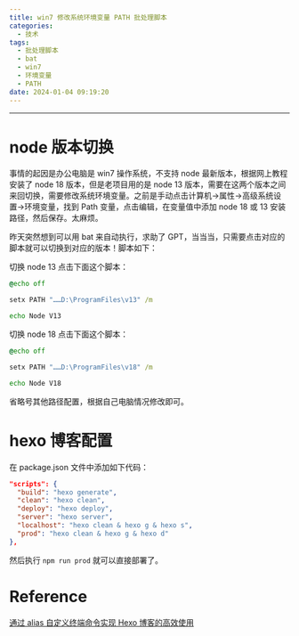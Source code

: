 ```yaml
---
title: win7 修改系统环境变量 PATH 批处理脚本
categories:
  - 技术
tags:
  - 批处理脚本
  - bat
  - win7
  - 环境变量
  - PATH
date: 2024-01-04 09:19:20
---
```


---

# node 版本切换

事情的起因是办公电脑是 win7 操作系统，不支持 node 最新版本，根据网上教程安装了 node 18 版本，但是老项目用的是 node 13 版本，需要在这两个版本之间来回切换，需要修改系统环境变量。之前是手动点击计算机->属性->高级系统设置->环境变量，找到 Path 变量，点击编辑，在变量值中添加 node 18 或 13 安装路径，然后保存。太麻烦。

昨天突然想到可以用 bat 来自动执行，求助了 GPT，当当当，只需要点击对应的脚本就可以切换到对应的版本！脚本如下：

切换 node 13 点击下面这个脚本：

```bat
@echo off

setx PATH "……D:\ProgramFiles\v13" /m

echo Node V13
```

<!-- more -->

切换 node 18 点击下面这个脚本：

```bat
@echo off

setx PATH "……D:\ProgramFiles\v18" /m

echo Node V18
```

省略号其他路径配置，根据自己电脑情况修改即可。

# hexo 博客配置

在 package.json 文件中添加如下代码：

```json
"scripts": {
  "build": "hexo generate",
  "clean": "hexo clean",
  "deploy": "hexo deploy",
  "server": "hexo server",
  "localhost": "hexo clean & hexo g & hexo s",
  "prod": "hexo clean & hexo g & hexo d"
},
```

然后执行 `npm run prod` 就可以直接部署了。

# Reference

[通过 alias 自定义终端命令实现 Hexo 博客的高效使用](https://blog.zhheo.com/p/ae839a7c.html)
